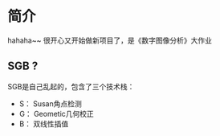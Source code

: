 # 简介
hahaha~~ 很开心又开始做新项目了，是《数字图像分析》大作业

## SGB ?
SGB是自己乱起的，包含了三个技术栈：
- S： Susan角点检测
- G： Geometic几何校正
- B： 双线性插值